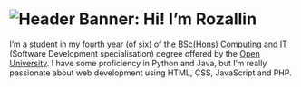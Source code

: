 
<!--
**rozallin/rozallin** is a ✨ _special_ ✨ repository because its `README.md` (this file) appears on your GitHub profile.

Here are some ideas to get you started:

- 🔭 I’m currently working on ...
- 🌱 I’m currently learning ...
- 👯 I’m looking to collaborate on ...
- 🤔 I’m looking for help with ...
- 💬 Ask me about ...
- 📫 How to reach me: ...
- 😄 Pronouns: ...
- ⚡ Fun fact: ...
-->
# ![Header Banner: Hi! I’m Rozallin]( https://imgur.com/5fNef49.png)
I’m a student in my fourth year (of six) of the [BSc(Hons) Computing and IT](http://www.open.ac.uk/courses/computing-it/degrees/bsc-computing-it-software-q62-soft) (Software Development specialisation) degree offered by the [Open University](https://www.open.ac.uk). I have some proficiency in Python and Java, but I’m really passionate about web development using HTML, CSS, JavaScript and PHP.
